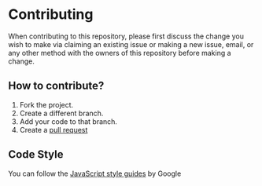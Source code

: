 # Contributing

When contributing to this repository, please first discuss the change you wish to make via claiming an existing issue or making a new issue, email, or any other method with the owners of this repository before making a change.

## How to contribute?

1. Fork the project.
1. Create a different branch.
1. Add your code to that branch.
1. Create a [pull request](https://docs.github.com/en/github/collaborating-with-issues-and-pull-requests/creating-a-pull-request)

## Code Style

You can follow the [JavaScript style guides](https://google.github.io/styleguide/jsguide.html) by Google
